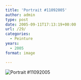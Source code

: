 ```yaml
---
title: 'Portrait #11092005'
author: admin
type: post
date: 2005-09-11T17:13:19+00:00
url: /29/
categories:
  - Peinture
years:
  - 2005
format: image

---
```

![Portrait #11092005](./D100_20050910-085344b.jpg)